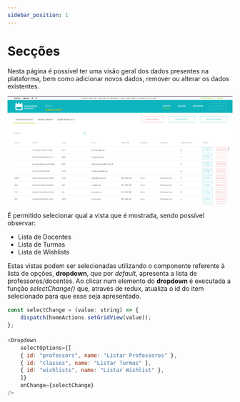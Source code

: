 ```yaml
---
sidebar_position: 1
---
```


# Secções

Nesta página é possível ter uma visão geral dos dados presentes na plataforma, bem como adicionar novos dados, remover ou alterar os dados existentes.

![Management Page](./gestao.png)

É permitido selecionar qual a vista que é mostrada, sendo possível observar:
- Lista de Docentes
- Lista de Turmas
- Lista de Wishlists

Estas vistas podem ser selecionadas utilizando o componente referente à lista de opções, **dropdown**, que por *default*, apresenta a lista de professores/docentes. Ao clicar num elemento do **dropdown** é executada a função *selectChange()* que, através de redux, atualiza o id do item selecionado para que esse seja apresentado.

```js
const selectChange = (value: string) => {
    dispatch(homeActions.setGridView(value));
};

<Dropdown
    selectOptions={[
    { id: "professors", name: "Listar Professores" },
    { id: "classes", name: "Listar Turmas" },
    { id: "wishlists", name: "Listar Wishlist" },
    ]}
    onChange={selectChange}
/>
```